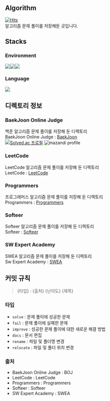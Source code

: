 ## Algorithm
[![Hits](https://hits.seeyoufarm.com/api/count/incr/badge.svg?url=https%3A%2F%2Fgithub.com%2Flunamundus%2FAlgorithm&count_bg=%23555555&title_bg=%23555555&icon=github.svg&icon_color=%23FFFFFF&title=GitHub&edge_flat=true)](https://hits.seeyoufarm.com)  
알고리즘 문제 풀이를 저장해둔 곳입니다.  

## Stacks
### Environment
<img src="https://img.shields.io/badge/visual_studio_code-007ACC?style=for-the-badge&logo=visualstudiocode&logoColor=white"><img src="https://img.shields.io/badge/git-F05032?style=for-the-badge&logo=git&logoColor=white"><img src="https://img.shields.io/badge/github-181717?style=for-the-badge&logo=github&logoColor=white">

### Language
<img src="https://img.shields.io/badge/python-3776AB?style=for-the-badge&logo=python&logoColor=white">


## 디렉토리 정보
### BaekJoon Online Judge
백준 알고리즘 문제 풀이를 저장해 둔 디렉토리  
BaekJoon Online Judge : [BaekJoon](https://www.acmicpc.net/)  
[![Solved.ac 프로필](http://mazassumnida.wtf/api/generate_badge?boj=lunamundus1007)](https://solved.ac/lunamundus1007)
![mazandi profile](http://mazandi.herokuapp.com/api?handle=lunamundus1007&theme=warm)

### LeetCode
LeetCode 알고리즘 문제 풀이를 저장해 둔 디렉토리  
LeetCode : [LeetCode](https://leetcode.com/)

### Programmers
프로그래머스 알고리즘 문제 풀이를 저장해 둔 디렉토리  
Programmers : [Programmers](https://programmers.co.kr/])

### Softeer
Softeer 알고리즘 문제 풀이를 저장해 둔 디렉토리  
Softeer : [Softeer](https://softeer.ai/)

### SW Expert Academy
SWEA 알고리즘 문제 풀이를 저장해 둔 디렉토리  
Sw Expert Academy : [SWEA](https://swexpertacademy.com/main/main.do)

## 커밋 규칙
> {타입} : {출처} {난이도} {제목}

### 타입
- `solve` : 문제 풀이에 성공한 문제
- `fail` : 문제 풀이에 실패한 문제
- `improve` : 성공한 문제 풀이에 대한 새로운 해결 방법
- `docs` : 문서 편집
- `rename` : 파일 및 폴더명 변경
- `relocate` : 파일 및 폴더 위치 변경

### 출처
- BaekJoon Online Judge : BOJ
- LeetCode : LeetCode
- Programmers : Programmers
- Softeer : Softeer
- SW Expert Academy : SWEA